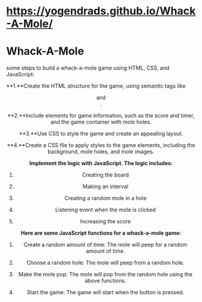 # https://yogendrads.github.io/Whack-A-Mole/
# Whack-A-Mole
 some steps to build a whack-a-mole game using HTML, CSS, and JavaScript:
 
**1.**Create the HTML structure for the game, using semantic tags like <header> and <main>.

**2.**Include elements for game information, such as the score and timer, and the game container with mole holes.

**3.**Use CSS to style the game and create an appealing layout.

**4.**Create a CSS file to apply styles to the game elements, including the background, mole holes, and mole images.

**Implement the logic with JavaScript. The logic includes:**

1. Creating the board

2. Making an interval

3. Creating a random mole in a hole

4. Listening event when the mole is clicked

5. Increasing the score

**Here are some JavaScript functions for a whack-a-mole game:**

1. Create a random amount of time: The mole will peep for a random amount of time.

2. Choose a random hole: The mole will peep from a random hole.

3. Make the mole pop: The mole will pop from the random hole using the above functions.

4. Start the game: The game will start when the button is pressed.
